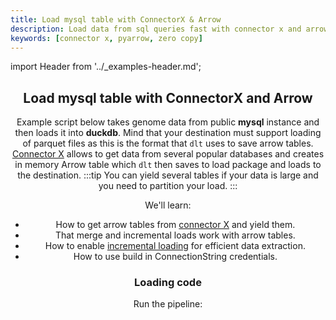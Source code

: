 ```yaml
---
title: Load mysql table with ConnectorX & Arrow
description: Load data from sql queries fast with connector x and arrow tables
keywords: [connector x, pyarrow, zero copy]
---
```


import Header from '../_examples-header.md';

<Header
    intro="In this example, you will learn how to use arrow tables to load data from sql queries.
    This method creates arrow tables in memory using Connector X and then loads them into destination
    supporting parquet files without copying data.
    "
    slug="connector_x_arrow"
    run_file="load_arrow"
    destination="duckdb" />

## Load mysql table with ConnectorX and Arrow

Example script below takes genome data from public **mysql** instance and then loads it into **duckdb**. Mind that your destination
must support loading of parquet files as this is the format that `dlt` uses to save arrow tables. [Connector X](https://github.com/sfu-db/connector-x) allows to
get data from several popular databases and creates in memory Arrow table which `dlt` then saves to load package and loads to the destination.
:::tip
You can yield several tables if your data is large and you need to partition your load.
:::

We'll learn:

- How to get arrow tables from [connector X](https://github.com/sfu-db/connector-x) and yield them.
- That merge and incremental loads work with arrow tables.
- How to enable [incremental loading](../../general-usage/incremental-loading) for efficient data extraction.
- How to use build in ConnectionString credentials.



### Loading code

<!--@@@DLT_SNIPPET ./code/load_arrow-snippets.py::markdown_source-->


Run the pipeline:

<!--@@@DLT_SNIPPET ./code/load_arrow-snippets.py::markdown_pipeline-->

